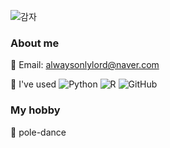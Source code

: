 ![감자](https://github.com/jinisili/jinisili/assets/173546082/c628e6f4-4dae-497d-a903-719ad727ab0f)

### About me
📎 Email: alwaysonlylord@naver.com

📎 I've used
![Python](https://img.shields.io/badge/python)
![R](https://w7.pngwing.com/pngs/957/613/png-transparent-predictive-analytics-predictive-analytics-data-analysis-data-science-r-text-trademark-logo.png)
![GitHub]([https://img.shields.io/badge/github-%23121011.svg?style=for-the-badge&logo=github&logoColor=white](https://cdn-icons-png.flaticon.com/512/25/25231.png))

### My hobby
📎 pole-dance
